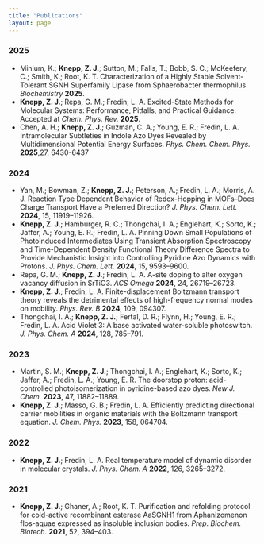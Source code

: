 ```yaml
---
title: "Publications"
layout: page
---
```


### 2025
- Minium, K.; **Knepp, Z. J.**; Sutton, M.; Falls, T.; Bobb, S. C.; McKeefery, C.; Smith, K.;
Root, K. T. Characterization of a Highly Stable Solvent-Tolerant SGNH Superfamily Lipase
from Sphaerobacter thermophilus. _Biochemistry_ **2025**.
- **Knepp, Z. J.**; Repa, G. M.; Fredin, L. A. Excited-State Methods for Molecular Systems: Performance, Pitfalls, and Practical Guidance. Accepted at _Chem. Phys. Rev._ **2025**.
- Chen, A. H.; **Knepp, Z. J.**; Guzman, C. A.; Young, E. R.; Fredin, L. A. Intramolecular Subtleties in Indole Azo Dyes Revealed by Multidimensional Potential Energy Surfaces. _Phys. Chem. Chem. Phys._ **2025**,27, 6430-6437

### 2024
- Yan, M.; Bowman, Z.; **Knepp, Z. J.**; Peterson, A.; Fredin, L. A.; Morris, A. J. Reaction Type Dependent Behavior of Redox-Hopping in MOFs–Does Charge Transport Have a Preferred Direction? _J. Phys. Chem. Lett._ **2024**, 15, 11919–11926.
- **Knepp, Z. J.**; Hamburger, R. C.; Thongchai, I. A.; Englehart, K.; Sorto, K.; Jaffer, A.; Young, E. R.; Fredin, L. A. Pinning Down Small Populations of Photoinduced Intermediates Using Transient Absorption Spectroscopy and Time-Dependent Density Functional Theory Difference Spectra to Provide Mechanistic Insight into Controlling Pyridine Azo Dynamics with Protons. _J. Phys. Chem. Lett._ **2024**, 15, 9593–9600.
- Repa, G. M.; **Knepp, Z. J.**; Fredin, L. A. A-site doping to alter oxygen vacancy diffusion in SrTiO3. _ACS Omega_ **2024**, 24, 26719–26723.
- **Knepp, Z. J.**; Fredin, L. A. Finite-displacement Boltzmann transport theory reveals the detrimental effects of high-frequency normal modes on mobility. _Phys. Rev. B_ **2024**, 109, 094307.
- Thongchai, I. A.; **Knepp, Z. J.**; Fertal, D. R.; Flynn, H.; Young, E. R.; Fredin, L. A. Acid Violet 3: A base activated water-soluble photoswitch. _J. Phys. Chem. A_ **2024**, 128, 785–791.

### 2023
- Martin, S. M.; **Knepp, Z. J.**; Thongchai, I. A.; Englehart, K.; Sorto, K.; Jaffer, A.; Fredin, L. A.; Young, E. R. The doorstop proton: acid-controlled photoisomerization in pyridine-based azo dyes. _New J. Chem._ **2023**, 47, 11882–11889.
- **Knepp, Z. J.**; Masso, G. B.; Fredin, L. A. Efficiently predicting directional carrier mobilities in organic materials with the Boltzmann transport equation. _J. Chem. Phys._ **2023**, 158, 064704.

### 2022
- **Knepp, Z. J.**; Fredin, L. A. Real temperature model of dynamic disorder in molecular crystals. _J. Phys. Chem. A_ **2022**, 126, 3265–3272.

### 2021
- **Knepp, Z. J.**; Ghaner, A.; Root, K. T. Purification and refolding protocol for cold-active recombinant esterase AaSGNH1 from Aphanizomenon flos-aquae expressed as insoluble inclusion bodies. _Prep. Biochem. Biotech._ **2021**, 52, 394–403.
